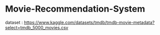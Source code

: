 # Movie-Recommendation-System

dataset : https://www.kaggle.com/datasets/tmdb/tmdb-movie-metadata?select=tmdb_5000_movies.csv  

